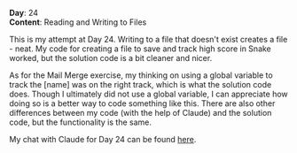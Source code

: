 **Day**: 24\
**Content**: Reading and Writing to Files

This is my attempt at Day 24. Writing to a file that doesn't exist creates a file - neat. My code for creating a file to
 save and track high score in Snake worked, but the solution code is a bit cleaner and nicer. 

As for the Mail Merge exercise, my thinking on using a global variable to track the [name] was on the right track, which is what the solution code 
does. Though I ultimately did not use a global variable, I can appreciate how doing so is a better way to code something like this.
There are also other differences between my code (with the help of Claude) and the solution code, but the functionality is the same.

My chat with Claude for Day 24 can be found [here](https://claude.ai/share/dae52327-ae22-456c-a620-7e708c2aec92).
